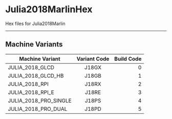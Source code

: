 # Julia2018MarlinHex
Hex files for Julia2018Marlin

---

## Machine Variants

| **Machine Variant**   | **Variant Code** | **Build Code** |
|-----------------------|:----------------:|---------------:|
| JULIA_2018_GLCD       | J18GX            | 0              |
| JULIA_2018_GLCD_HB    | J18GB            | 1              |
| JULIA_2018_RPI        | J18RX            | 2              |
| JULIA_2018_RPI_E      | J18RE            | 3              |
| JULIA_2018_PRO_SINGLE | J18PS            | 4              |
| JULIA_2018_PRO_DUAL   | J18PD            | 5              |
